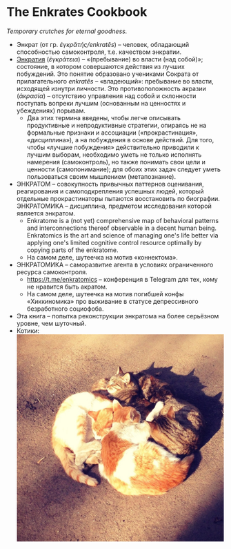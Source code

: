 # The Enkrates Cookbook

_Temporary crutches for eternal goodness._


* Энкрат (от гр. _ἐγκρᾰτής/enkratês_) – человек, обладающий способностью самоконтроля, т.е. качеством энкратии.
* [Энкратия](https://en.wikipedia.org/wiki/Enkrateia) (_ἐγκράτεια_) – «(пребывание) во власти (над собой)»; состояние, в котором совершаются действия из лучших побуждений. Это понятие образовано учениками Сократа от прилагательного _enkratês_ – «владеющий»: пребывание во власти, исходящей изнутри личности. Это противоположность акразии (_ἀκρασία_) – отсутствию управления над собой и склонности поступать вопреки лучшим (основанным на ценностях и убеждениях) порывам.
    * Два этих термина введены, чтобы легче описывать продуктивные и непродуктивные стратегии, опираясь не на формальные признаки и ассоциации («прокрастинация», «дисциплина»), а на побуждения в основе действий. Для того, чтобы «лучшие побуждения» действительно приводили к лучшим выборам, необходимо уметь не только исполнять намерения (самоконтроль), но также понимать свои цели и ценности (самопонимание); для обоих этих задач следует уметь пользоваться своим мышлением (метапознание).
* ЭНКРАТОМ – совокупность привычных паттернов оценивания, реагирования и самоподкрепления успешных людей, который отдельные прокрастинаторы пытаются восстановить по биографии. ЭНКРАТОМИКА – дисциплина, предметом исследования которой является энкратом.
    * Enkratome is a (not yet) comprehensive map of behavioral patterns and interconnections thereof observable in a decent human being. Enkratomics is the art and science of managing one's life better via applying one's limited cognitive control resource optimally by copying parts of the enkratome.
    * На самом деле, шутеечка на мотив «коннектома».
* ЭНКРАТОМИКА – саморазвитие агента в условиях ограниченного ресурса самоконтроля.
    * https://t.me/enkratomics – конференция в Telegram для тех, кому не нравится быть акратом.
    * На самом деле, шутеечка на мотив погибшей конфы «Хиккиномика» про выживание в статусе депрессивного безработного социофоба.
* Эта книга – попытка реконструкции энкратома на более серьёзном уровне, чем шуточный.
* Котики:
![img](assets/IMG_2891.jpg)